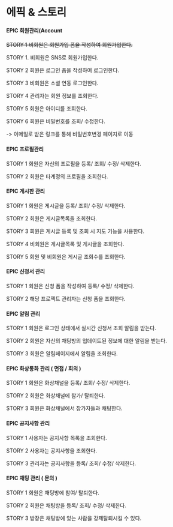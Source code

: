 # 에픽 & 스토리


#### EPIC  회원관리(Account
~~STORY 1 비회원은 회원가입 폼을 작성하여 회원가입한다.~~

STORY 1. 비회원은 SNS로 회원가입한다.

STORY 2 회원은 로그인 폼을 작성하여 로그인한다.

STORY 3 비회원은 소셜 연동 로그인한다.

STORY 4 관리자는 회원 정보를 조회한다.

STORY 5 회원은 아이디를 조회한다.

STORY 6 회원은 비밀번호를 조회/ 수정한다. 

-> 이메일로 받은 링크를 통해 비밀번호변경 페이지로 이동

#### EPIC  프로필관리

STORY 1 회원은 자신의 프로필을 등록/ 조회/ 수정/ 삭제한다.

STORY 2 회원은 타계정의 프로필을 조회한다.



#### EPIC 게시판 관리

STORY 1 회원은 게시글을 등록/ 조회/ 수정/ 삭제한다.

STORY 2 회원은 게시글목록을 조회한다.

STORY 3 회원은 게시글 등록 및 조회 시 지도 기능을 사용한다.

STORY 4 비회원은 게시글목록 및 게시글을 조회한다.

STORY 5 회원 및 비회원은 게시글 조회수를 조회한다.



#### EPIC 신청서 관리

STORY 1 회원은 신청 폼을 작성하여 등록/ 수정/ 삭제한다.

STORY 2 해당 프로젝트 관리자는 신청 폼을 조회한다.



#### EPIC 알림 관리

STORY 1 회원은 로그인 상태에서 실시간 신청서 조회 알림을 받는다.

STORY 2 회원은 자신의 채팅방의 업데이트된 정보에 대한 알림을 받는다.

STORY 3 회원은 알림페이지에서 알림을 조회한다.



#### EPIC  화상통화 관리 ( 면접 / 회의 )

STORY 1 회원은 화상채널을 등록/ 조회/ 수정/ 삭제한다.

STORY 2 회원은 화상채널에 참가/ 탈퇴한다.

STORY 3 회원은 화상채널에서 참가자들과 채팅한다.



#### EPIC  공지사항 관리

 STORY 1 사용자는 공지사항 목록을 조회한다.

STORY 2  사용자는 공지사항을 조회한다.

STORY 3 관리자는 공지사항을 등록/ 조회/ 수정/ 삭제한다.



#### EPIC  채팅 관리 ( 문의 )

STORY 1 회원은 채팅방에 참여/ 탈퇴한다.

STORY 2 회원은 채팅방을 등록/ 조회/ 수정/ 삭제한다.

STORY 3 방장은 채팅방에 있는 사람을 강제탈퇴시킬 수 있다.












